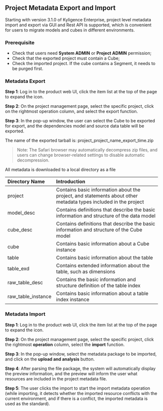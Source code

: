 ## Project Metadata Export and Import

Starting with version 3.1.0 of Kyligence Enterprise, project level metadata import and export via GUI and Rest API is supported, which is convenient for users to migrate models and cubes in different environments.

### Prerequisite

- Check that users need **System ADMIN** or **Project ADMIN** permission;
- Check that the exported project must contain a Cube;
- Check the imported project. If the cube contains a Segment, it needs to be purged first.

### Metadata Export 

**Step 1**: Log in to the product web UI, click the item list at the top of the page to expand the icon.

**Step 2**: On the project management page, select the specific project, click on the rightmost operation column, and select the export function.

**Step 3**: In the pop-up window, the user can select the Cube to be exported for export, and the dependencies model and source data table will be exported.

The name of the exported tarball is: project_project_name_export_time.zip

> Note: The Safari browser may automatically decompress zip files, and users can change browser-related settings to disable automatic decompression.
>

All metadata is downloaded to a local directory as a file

| Directory Name     | Introduction                                                 |
| :----------------- | :----------------------------------------------------------- |
| project            | Contains basic information about the project, and statements about other metadata types included in the project |
| model_desc         | Contains definitions that describe the basic information and structure of the data model |
| cube_desc          | Contains definitions that describe the basic information and structure of the Cube model |
| cube               | Contains basic information about a Cube instance             |
| table              | Contains basic information about the table                   |
| table_exd          | Contains extended information about the table, such as dimensions |
| raw_table_desc     | Contains the basic information and structure definition of the table index |
| raw_table_instance | Contains basic information about a table index instance      |

### Metadata Import

**Step 1**: Log in to the product web UI, click the item list at the top of the page to expand the icon.

**Step 2**: On the project management page, select the specific project, click the rightmost **operation** column, select the **import** function.

**Step 3**: In the pop-up window, select the metadata package to be imported, and click on the **upload and analysis** button.

**Step 4**: After parsing the file package, the system will automatically display the preview information, and the preview will inform the user what resources are included in the project metadata file.

**Step 5**: The user clicks the import to start the import metadata operation (while importing, it detects whether the imported resource conflicts with the current environment, and if there is a conflict, the imported metadata is used as the standard).